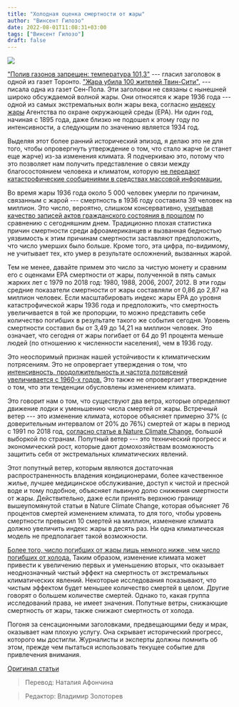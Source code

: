 ```yaml
---
title: "Холодная оценка смертности от жары"
author: "Винсент Гилозо"
date: 2022-08-01T11:08:31+03:00
tags: ["Винсент Гилозо"]
draft: false
---
```

![](https://scontent-frx5-1.xx.fbcdn.net/v/t39.30808-6/294069652_2241213212708664_7540369707854431612_n.jpg?_nc_cat=100&ccb=1-7&_nc_sid=5cd70e&_nc_ohc=fzamWQEyq6UAX-5h_hs&_nc_oc=AQkGbSno-pnAU082Z56pQQQX6WScBDEno-cP3xceyn8XEFhWH85vEl8BGNfh6ohxJCM&tn=ZLj29K3HN-kA4Q5D&_nc_ht=scontent-frx5-1.xx&oh=00_AT_Zvte3ZrL8xrW7kIu9JIbsOWfl1fs1Bln4YHo399ER7Q&oe=62EC3FD6)

["Полив газонов запрещен: температура 101,3"](https://www.thestar.com/yourtoronto/once-upon-a-city-archives/2017/07/13/heat-wave-of-1936-hit-toronto-children-the-hardest.html?rf) --- гласил заголовок в одной из газет Торонто. ["Жара убила 100 жителей Твин-Сити",](https://www.twincities.com/2016/07/14/pioneer-press-1936-heat-wave-st-paul/) --- писала одна из газет Сен-Пола. Эти заголовки не связаны с нынешней широко обсуждаемой  волной жары. Они относятся к жаре 1936 года --- одной из самых экстремальных волн жары века, согласно [индексу жары](https://www.epa.gov/climate-indicators/climate-change-indicators-heat-waves#%20) Агентства по охране окружающей среды (EPA). Ни один год, начиная с 1895 года, даже близко не подошел к этому году по интенсивности, а следующим по значению является 1934 год. 

Выделяя этот более ранний исторический эпизод, я делаю это не для того, чтобы опровергнуть утверждение о том, что стало жарче (и станет еще жарче) из-за изменения климата. Я подчеркиваю это, потому что это позволяет нам получить представление о связи между благосостоянием человека и климатом, которую [не передают катастрофические сообщениями в средствах массовой информации.](https://edition.cnn.com/2022/06/15/health/extreme-heat-hurts-health-wellness/index.html)  

Во время жары 1936 года около 5 000 человек умерли по причинам, связанным с жарой --- смертность в 1936 году составила 39 человек на миллион. Это число, вероятно, слишком консервативно, [учитывая качество записей актов гражданского состояния в прошлом](https://www.ncbi.nlm.nih.gov/pmc/articles/PMC4145032/) по сравнению с сегодняшним днем. Традиционно плохая статистика причин смертности среди афроамериканцев и вызванная бедностью уязвимость к этим причинам смертности заставляют предположить, что число умерших было больше. Кроме того, эта цифра, по-видимому, не учитывает тех, кто умер в результате осложнений, вызванных жарой. 

Тем не менее, давайте примем это число за чистую монету и сравним его с оценками EPA смертности от жары, полученной в пять самых жарких лет с 1979 по 2018 год: 1980, 1988, 2006, 2007, 2012. В эти годы средние показатели смертности от жары составляли от 0,86 до 2,87 на миллион человек. Если масштабировать индекс жары EPA до уровня катастрофической жары 1936 года и предположить, что смертность увеличивается в той же пропорции, то можно представить себе количество погибших в результате такого же события сегодня. Уровень смертности составил бы от 3,49 до 14,21 на миллион человек. Это означает, что сегодня от жары погибает от 64 до 91 процента меньше людей (по отношению к численности населения), чем в 1936 году.   

Это неоспоримый признак нашей устойчивости к климатическим потрясениям. Это не опровергает утверждения о том, что [интенсивность, продолжительность и частота потрясений увеличивается с 1960-х годов.](https://www.epa.gov/climate-indicators/climate-change-indicators-heat-waves) Это также не опровергает утверждение о том, что эти тенденции обусловлены изменением климата.

Это говорит нам о том, что существуют два ветра, которые определяют движение лодки к уменьшению числа смертей от жары. Встречный ветер --- это изменение климата, которое объясняет примерно 37% (с доверительным интервалом от 20% до 76%) смертей от жары в период с 1991 по 2018 год, [согласно статье в Nature Climate Change,](https://www.nature.com/articles/s41558-021-01058-x) большой выборкой по странам. Попутный ветер --- это технический прогресс и экономический рост, которые дают домохозяйствам возможность защитить себя от экстремальных климатических явлений.

Этот попутный ветер, которым являются достаточная распространенность владения кондиционерами, более качественное жилье, лучшее медицинское обслуживание, доступ к чистой и пресной воде и тому подобное, объясняет львиную долю снижения смертности от жары.  Действительно, даже если принять верхнюю границу вышеупомянутой статьи в Nature Climate Change, которая объясняет 76 процентов смертей изменением климата, то для того, чтобы уровень смертности превысил 10 смертей на миллион, изменение климата должно увеличить индекс жары в десять раз. Ни одна климатическая модель не предполагает такой возможности.

[Более того, число погибших от жары лишь немного ниже, чем число погибших от холода.](https://www.epa.gov/climate-indicators/climate-change-indicators-cold-related-deaths) Таким образом, изменение климата может привести к увеличению первых и уменьшению вторых, что оказывает неоднозначный чистый эффект на смертность от экстремальных климатических явлений. Некоторые исследования показывают, что чистым эффектом будет меньшее количество смертей в целом. Другие говорят о большем количестве смертей. Однако то, какая группа исследований права, не имеет значения. Попутные ветры, снижающие смертность от жары, также снижают смертность от холода.

Погоня за сенсационными заголовками, предвещающими беду и мрак, оказывает нам плохую услугу. Она скрывает исторический прогресс, которого мы достигли. Журналисты и эксперты должны помнить об этом, прежде чем пытаться использовать текущее событие для привлечения внимания.

[Оригинал статьи](https://www.aier.org/article/a-cooler-assessment-of-heatwave-deaths/)

> Перевод: Наталия Афончина

> Редактор: Владимир Золоторев